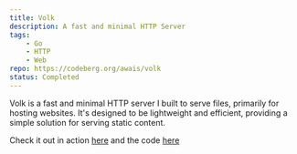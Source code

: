 ```yaml
---
title: Volk
description: A fast and minimal HTTP Server
tags:
    - Go
    - HTTP
    - Web
repo: https://codeberg.org/awais/volk
status: Completed 
---
```


Volk is a fast and minimal HTTP server I built to serve files, primarily for hosting websites. It's designed to be lightweight and efficient, providing a simple solution for serving static content.

Check it out in action [here](http://custom.awais.me) and the code [here](https://codeberg.org/awaisamjad/volk)
